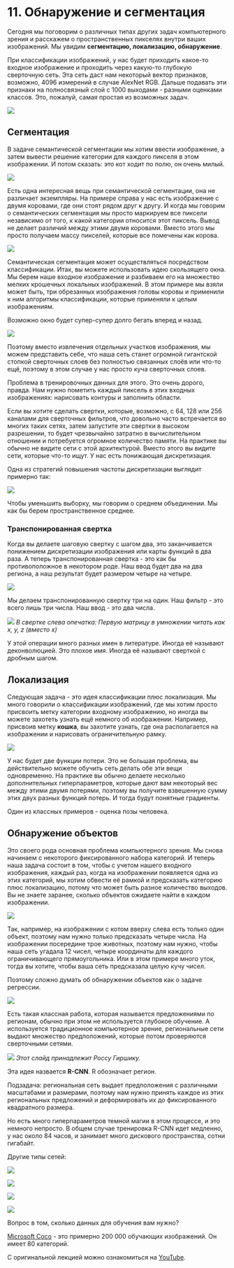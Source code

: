 # 11\. Обнаружение и сегментация

Сегодня мы поговорим о различных типах других задач компьютерного зрения и расскажем о пространственных пикселях внутри ваших изображений. Мы увидим **сегментацию, локализацию, обнаружение**.

При классификации изображений, у нас будет приходить какое-то входное изображение и проходить через какую-то глубокую сверточную сеть. Эта сеть даст нам некоторый вектор признаков, возможно, 4096 измерений в случае AlexNet RGB. Дальше подавать эти признаки на полносвязный слой с 1000 выходами - разными оценками классов. Это, пожалуй, самая простая из возможных задач.

![](https://raw.githubusercontent.com/AlexandrParkhomenko/ml/main/stanford/images/cs231n_2017_lecture11_page-0017.jpg)

## Сегментация

В задаче семантической сегментации мы хотим ввести изображение, а затем вывести решение категории для каждого пикселя в этом изображении. И потом сказать: это кот ходит по полю, он очень милый.

![](https://raw.githubusercontent.com/AlexandrParkhomenko/ml/main/stanford/images/cs231n_2017_lecture11_page-0019.jpg)

Есть одна интересная вещь при семантической сегментации, она не различает экземпляры. На примере справа у нас есть изображение с двумя коровами, где они стоят рядом друг к другу. И когда мы говорим о семантических сегментация мы просто маркируем все пиксели независимо от того, к какой категории относится этот пиксель. Вывод не делает различий между этими двумя коровами. Вместо этого мы просто получаем массу пикселей, которые все помечены как корова.

![](https://raw.githubusercontent.com/AlexandrParkhomenko/ml/main/stanford/images/cs231n_2017_lecture11_page-0021.jpg)

 Cемантическая сегментация может осуществляться посредством классификации. Итак, вы можете использовать идею скользящего окна. Мы берем наше входное изображение и разбиваем его на множество мелких крошечных локальных изображений. В этом примере мы взяли может быть, три обрезанных изображения головы коровы и применили к ним алгоритмы классификации, которые применяли к целым изображениям.

Возможно окно будет супер-супер долго бегать вперед и назад.

![](https://raw.githubusercontent.com/AlexandrParkhomenko/ml/main/stanford/images/cs231n_2017_lecture11_page-0023.jpg)

Поэтому вместо извлечения отдельных участков изображения, мы можем представить себе, что наша сеть станет огромной гигантской стопкой сверточных слоев без полностью связанных слоёв или что-то ещё, поэтому в этом случае у нас просто куча сверточных слоев.

Проблема в тренировочных данных для этого. Это очень дорого, правда. Нам нужно пометить каждый пиксель в этих входных изображениях: нарисовать контуры и заполнить области.

Если вы хотите сделать свертки, которые, возможно, с 64, 128 или 256 каналами для сверточных фильтров, что довольно часто встречается во многих таких сетях, затем запустите эти свертки в высоком разрешении, то будет чрезвычайно затратно в вычислительном отношении и потребуется огромное количество памяти. На практике вы обычно не видите сети с этой архитектурой. Вместо этого вы видите сети, которые что-то ищут. У нас есть понижающая дискретизация.

Одна из стратегий повышения частоты дискретизации выглядит примерно так:

![](https://raw.githubusercontent.com/AlexandrParkhomenko/ml/main/stanford/images/cs231n_2017_lecture11_page-0027.jpg)

Чтобы уменьшить выборку, мы говорим о среднем объединении. Мы как бы берем пространственное среднее.

### Транспонированная свертка

 Когда вы делаете шаговую свертку с шагом два, это заканчивается понижением дискретизации изображения или карты функций в два раза.
А теперь транспонированная свертка - это как бы противоположное в некотором роде. Наш ввод будет два на два региона, а наш результат будет размером четыре на четыре.

![](https://raw.githubusercontent.com/AlexandrParkhomenko/ml/main/stanford/images/cs231n_2017_lecture11_page-0039.jpg)

Мы делаем транспонированную свертку три на один. Наш фильтр - это всего лишь три числа. Наш ввод - это два числа.

![](https://raw.githubusercontent.com/AlexandrParkhomenko/ml/main/stanford/images/cs231n_2017_lecture11_page-0041.jpg)
_В свертке слева опечатка: Первую матрицу в умножении читать как x, y, z (вместо x)_ 

У этой операции много разных имен в литературе. Иногда её называют деконволюцией. Это плохое имя. Иногда её называют сверткой с дробным шагом.

## Локализация

Следующая задача - это идея классификации плюс локализация. Мы много говорили о классификации изображений, где мы хотим просто присвоить метку категории входному изображению, но иногда вы можете захотеть узнать ещё немного об изображении. Например, присвоив метку **кошка**, вы захотите узнать, где она располагается на изображении и нарисовать ограничительную рамку.

![](https://raw.githubusercontent.com/AlexandrParkhomenko/ml/main/stanford/images/cs231n_2017_lecture11_page-0049.jpg)

У нас будет две функции потери. Это не большая проблема, вы действительно можете обучить сеть делать обе эти вещи одновременно. На практике вы обычно делаете несколько дополнительных гиперпараметров, которые дают вам некоторый вес между этими двумя потерями, поэтому вы получите взвешенную сумму этих двух разных функций потерь. И тогда будут понятные градиенты.

Один из классных примеров - оценка позы человека.

## Обнаружение объектов

Это своего рода основная проблема компьютерного зрения. Мы снова начинаем с некоторого фиксированного набора категорий. И теперь наша задача состоит в том, чтобы с учетом нашего входного изображения, каждый раз, когда на изображении появляется одна из этих категорий, мы хотим обвести её рамкой и предсказать категорию плюс локализацию, потому что может быть разное количество выходов. Вы не знаете заранее, сколько объектов ожидаете найти в каждом изображении.

![](https://raw.githubusercontent.com/AlexandrParkhomenko/ml/main/stanford/images/cs231n_2017_lecture11_page-0055.jpg)

Так, например, на изображении с котом вверху слева есть только один объект, поэтому нам нужно только предсказать четыре числа. 
На изображении посередине трое животных, поэтому нам нужно, чтобы наша сеть угадала 12 чисел, четыре координаты для каждого ограничивающего прямоугольника. 
Или в этом примере много уток, тогда вы хотите, чтобы ваша сеть предсказала целую кучу чисел.

Поэтому сложно думать об обнаружении объектов как о задаче регрессии.

![](https://raw.githubusercontent.com/AlexandrParkhomenko/ml/main/stanford/images/cs231n_2017_lecture11_page-0062.jpg)

Есть такая классная работа, которая называется предложениями по регионам, обычно при этом не используется глубокое обучение. А используется  традиционное компьютерное зрение, региональные сети выдают множество предположений, которые потом проверяются сверточными сетями.

![](https://raw.githubusercontent.com/AlexandrParkhomenko/ml/main/stanford/images/cs231n_2017_lecture11_page-0068.jpg)
_Этот слайд принадлежит Россу Гиршику._

Эта идея назвается **R-CNN**. R обозначает регион.

Подзадача: региональная сеть выдает предположения с различными масштабами и размерами, поэтому нам нужно принять каждое из этих региональных предложений и деформировать их до фиксированного квадратного размера.

Но есть много гиперпараметров темной магии в этом процессе, и это немного непросто. В общем случае тренировка R-CNN идет медленно, у нас около 84 часов, и занимает много дискового пространства, сотни гигабайт.

Другие типы сетей:

![](https://raw.githubusercontent.com/AlexandrParkhomenko/ml/main/stanford/images/cs231n_2017_lecture11_page-0075.jpg)

![](https://raw.githubusercontent.com/AlexandrParkhomenko/ml/main/stanford/images/cs231n_2017_lecture11_page-0081.jpg)

![](https://raw.githubusercontent.com/AlexandrParkhomenko/ml/main/stanford/images/cs231n_2017_lecture11_page-0084.jpg)

![](https://raw.githubusercontent.com/AlexandrParkhomenko/ml/main/stanford/images/cs231n_2017_lecture11_page-0085.jpg)

Вопрос в том, сколько данных для обучения вам нужно?

[Microsoft Coco](https://cocodataset.org/) - это примерно 200 000 обучающих изображений. Он имеет 80 категорий.

С оригинальной лекцией можно ознакомиться на [YouTube](https://youtu.be/nDPWywWRIRo).
